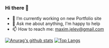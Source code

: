 ### Hi there 👋

- 🔭 I’m currently working on new Portfolio site
- 💬 Ask me about anything, I'm happy to help
- 📫 How to reach me: maxim.jelev@gmail.com

[![Anurag's github stats](https://github-readme-stats.vercel.app/api?username=MaximZhelev)](https://github.com/anuraghazra/github-readme-stats)
[![Top Langs](https://github-readme-stats.vercel.app/api/top-langs/?username=MaximZhelev)](https://github.com/anuraghazra/github-readme-stats)




<!--
**MaximZhelev/MaximZhelev** is a ✨ _special_ ✨ repository because its `README.md` (this file) appears on your GitHub profile.

Here are some ideas to get you started:

- 🔭 I’m currently working on ...
- 🌱 I’m currently learning ...
- 👯 I’m looking to collaborate on ...
- 🤔 I’m looking for help with ...
- 💬 Ask me about ...
- 📫 How to reach me: ...
- 😄 Pronouns: ...
- ⚡ Fun fact: ...
-->
